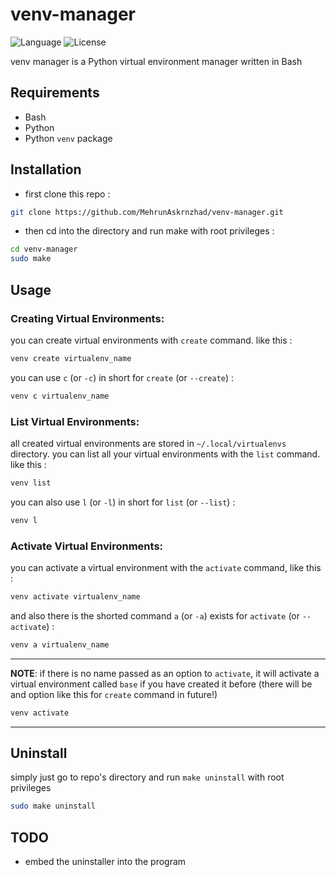 # venv-manager
![Language](https://img.shields.io/badge/language-bash-blue)
![License](https://img.shields.io/badge/license-MIT-green)

venv manager is a Python virtual environment manager written in Bash

## Requirements
- Bash
- Python
- Python `venv` package

## Installation

- first clone this repo :
```bash
git clone https://github.com/MehrunAskrnzhad/venv-manager.git
```

- then cd into the directory and run make with root privileges :
```bash
cd venv-manager
sudo make
```

## Usage
### **Creating Virtual Environments**:
you can create virtual environments with `create` command. like this :
```bash
venv create virtualenv_name
```
you can use `c` (or `-c`) in short for `create` (or `--create`) :
```bash
venv c virtualenv_name
```

### **List Virtual Environments**:
all created virtual environments are stored in `~/.local/virtualenvs` directory.
you can list all your virtual environments with the `list` command. like this :
```bash
venv list
```
you can also use `l` (or `-l`) in short for `list` (or `--list`) :
```bash
venv l
```

### **Activate Virtual Environments**:
you can activate a virtual environment with the `activate` command, like this :
```bash
venv activate virtualenv_name
```
and also there is the shorted command `a` (or `-a`) exists for `activate` (or `--activate`) :
```bash
venv a virtualenv_name
```
---
**NOTE**:
if there is no name passed as an option to `activate`, it will activate a virtual environment called `base` if you have created it before (there will be and option like this for `create` command in future!)
```bash
venv activate
```
---

## Uninstall
simply just go to repo's directory and run `make uninstall` with root privileges
```bash
sudo make uninstall
```

## TODO
- embed the uninstaller into the program
